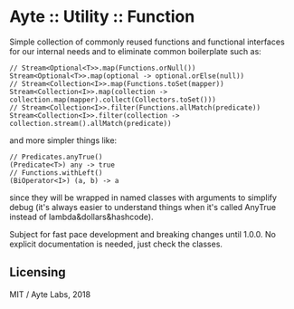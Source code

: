 # Ayte :: Utility :: Function

Simple collection of commonly reused functions and functional 
interfaces for our internal needs and to eliminate common boilerplate 
such as:

```
// Stream<Optional<T>>.map(Functions.orNull())
Stream<Optional<T>>.map(optional -> optional.orElse(null))
// Stream<Collection<I>>.map(Functions.toSet(mapper))
Stream<Collection<I>>.map(collection -> collection.map(mapper).collect(Collectors.toSet()))
// Stream<Collection<I>>.filter(Functions.allMatch(predicate))
Stream<Collection<I>>.filter(collection -> collection.stream().allMatch(predicate))
```

and more simpler things like:

```
// Predicates.anyTrue()
(Predicate<T>) any -> true
// Functions.withLeft()
(BiOperator<I>) (a, b) -> a
```

since they will be wrapped in named classes with arguments to simplify
debug (it's always easier to understand things when it's called AnyTrue
instead of lambda&dollars&hashcode). 

Subject for fast pace development and breaking changes until 1.0.0. No
explicit documentation is needed, just check the classes.

## Licensing

MIT / Ayte Labs, 2018
